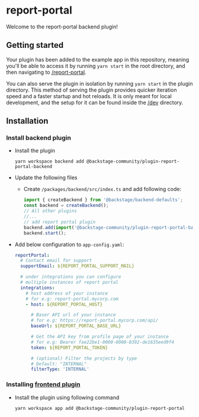 # report-portal

Welcome to the report-portal backend plugin!

## Getting started

Your plugin has been added to the example app in this repository, meaning you'll be able to access it by running `yarn
start` in the root directory, and then navigating to [/report-portal](http://localhost:3000/report-portal).

You can also serve the plugin in isolation by running `yarn start` in the plugin directory.
This method of serving the plugin provides quicker iteration speed and a faster startup and hot reloads.
It is only meant for local development, and the setup for it can be found inside the [/dev](/dev) directory.

## Installation

### Install backend plugin

- Install the plugin
  ```shell
  yarn workspace backend add @backstage-community/plugin-report-portal-backend
  ```
- Update the following files

  - Create `/packages/backend/src/index.ts` and add following code:

    ```ts
    import { createBackend } from '@backstage/backend-defaults';
    const backend = createBackend();
    // All other plugins
    //...
    // add report portal plugin
    backend.add(import('@backstage-community/plugin-report-portal-backend'));
    backend.start();
    ```

- Add below configuration to `app-config.yaml`:

  ```yaml
  reportPortal:
    # Contact email for support
    supportEmail: ${REPORT_PORTAL_SUPPORT_MAIL}

    # under integrations you can configure
    # multiple instances of report portal
    integrations:
      # host address of your instance
      # for e.g: report-portal.mycorp.com
      - host: ${REPORT_PORTAL_HOST}

        # Baser API url of your instance
        # for e.g: https://report-portal.mycorp.com/api/
        baseUrl: ${REPORT_PORTAL_BASE_URL}

        # Get the API key from profile page of your instance
        # for e.g: Bearer fae22be1-0000-0000-8392-de1635eed9f4
        token: ${REPORT_PORTAL_TOKEN}

        # (optional) Filter the projects by type
        # Default: "INTERNAL"
        filterType: 'INTERNAL'
  ```

### Installing [frontend plugin](../report-portal/)

- Install the plugin using following command
  ```shell
  yarn workspace app add @backstage-community/plugin-report-portal
  ```
